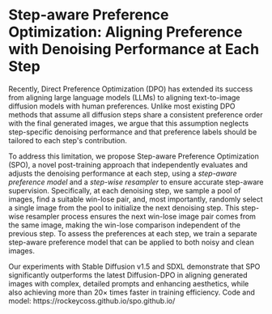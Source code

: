 # Step-aware Preference Optimization: Aligning Preference with Denoising Performance at Each Step

<p>
Recently, Direct Preference Optimization (DPO) has extended its success from aligning large language models (LLMs) to aligning text-to-image diffusion models with human preferences.
Unlike most existing DPO methods that assume all diffusion steps share a consistent preference order with the final generated images, we argue that this assumption neglects step-specific denoising performance and that preference labels should be tailored to each step's contribution.
</p>
<p> 
To address this limitation, we propose Step-aware Preference Optimization (SPO), a novel post-training approach that independently evaluates and adjusts the denoising performance at each step, using a <em>step-aware preference model</em> and a <em>step-wise resampler</em> to ensure accurate step-aware supervision.
Specifically, at each denoising step, we sample a pool of images, find a suitable win-lose pair, and, most importantly, randomly select a single image from the pool to initialize the next denoising step. This step-wise resampler process ensures the next win-lose image pair comes from the same image, making the win-lose comparison independent of the previous step. To assess the preferences at each step, we train a separate step-aware preference model that can be applied to both noisy and clean images.
</p> 
<p>
Our experiments with Stable Diffusion v1.5 and SDXL demonstrate that SPO significantly outperforms the latest Diffusion-DPO in aligning generated images with complex, detailed prompts and enhancing aesthetics, while also achieving more than 20&times; times faster in training efficiency. Code and model: https://rockeycoss.github.io/spo.github.io/
</p>
